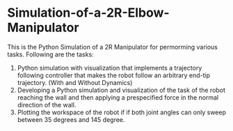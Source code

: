 # Simulation-of-a-2R-Elbow-Manipulator
This is the Python Simulation of a 2R Manipulator for permorming various tasks. Following are the tasks:
1) Python simulation with visualization that implements a trajectory
following controller that makes the robot follow an arbitrary end-tip
trajectory. (With and Without Dynamics)
2) Developing a Python simulation and visualization of the task of the robot reaching the wall
and then applying a prespecified force in the normal direction of the wall.
3) Plotting the workspace of the robot if if both joint angles can only sweep between 35 degrees and 145 degree.
